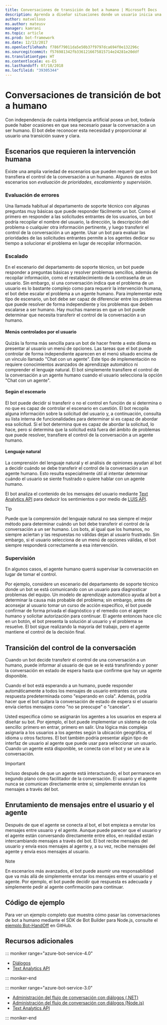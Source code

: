```yaml
---
title: Conversaciones de transición de bot a humano | Microsoft Docs
description: Aprenda a diseñar situaciones donde un usuario inicia una conversación con un bot y, a continuación, se le pasa a un humano.
author: matvelloso
ms.author: mateusv
manager: kamrani
ms.topic: article
ms.prod: bot-framework
ms.date: 12/13/2017
ms.openlocfilehash: f786f79011da5e50b37f9797dca694f0e132296c
ms.sourcegitcommit: f576981342fb3361216675815714e24281e20ddf
ms.translationtype: HT
ms.contentlocale: es-ES
ms.lasthandoff: 07/18/2018
ms.locfileid: "39305344"
---
```

# <a name="transition-conversations-from-bot-to-human"></a>Conversaciones de transición de bot a humano

Con independencia de cuánta inteligencia artificial posea un bot, todavía puede haber ocasiones en que sea necesario pasar la conversación a un ser humano. El bot debe reconocer esta necesidad y proporcionar al usuario una transición suave y clara.

## <a name="scenarios-that-require-human-involvement"></a>Escenarios que requieren la intervención humana

Existe una amplia variedad de escenarios que pueden requerir que un bot transfiera el control de la conversación a un humano. Algunos de estos escenarios son *evaluación de prioridades*, *escalamiento* y *supervisión*. 

### <a name="triage"></a>Evaluación de errores

Una llamada habitual al departamento de soporte técnico con algunas preguntas muy básicas que puede responder fácilmente un bot. Como el primero en responder a las solicitudes entrantes de los usuarios, un bot podría recopilar el nombre del usuario, la dirección, la descripción del problema o cualquier otra información pertinente, y luego transferir el control de la conversación a un agente. Usar un bot para evaluar las prioridades de las solicitudes entrantes permite a los agentes dedicar su tiempo a solucionar el problema en lugar de recopilar información.

### <a name="escalation"></a>Escalado

En el escenario del departamento de soporte técnico, un bot puede responder a preguntas básicas y resolver problemas sencillos, además de recopilar información, como el restablecimiento de la contraseña de un usuario. Sin embargo, si una conversación indica que el problema de un usuario es lo bastante complejo como para requerir la intervención humana, el bot debe escalar el problema a un agente humano. Para implementar este tipo de escenario, un bot debe ser capaz de diferenciar entre los problemas que puede resolver de forma independiente y los problemas que deben escalarse a ser humano. Hay muchas maneras en que un bot puede determinar que necesita transferir el control de la conversación a un humano. 

#### <a name="user-driven-menus"></a>Menús controlados por el usuario

Quizás la forma más sencilla para un bot de hacer frente a este dilema es presentar al usuario un menú de opciones. Las tareas que el bot puede controlar de forma independiente aparecen en el menú situado encima de un vínculo llamado "Chat con un agente". Este tipo de implementación no requiere conocimientos avanzados de aprendizaje automático ni comprender el lenguaje natural. El bot simplemente transfiere el control de la conversación a un agente humano cuando el usuario selecciona la opción "Chat con un agente". 

#### <a name="scenario-driven"></a>Según el escenario

El bot puede decidir si transferir o no el control en función de si determina o no que es capaz de controlar el escenario en cuestión. El bot recopila alguna información sobre la solicitud del usuario y, a continuación, consulta su lista interna de funcionalidades para determinar si es capaz de abordar esa solicitud. Si el bot determina que es capaz de abordar la solicitud, lo hace, pero si determina que la solicitud está fuera del ámbito de problemas que puede resolver, transfiere el control de la conversación a un agente humano.

#### <a name="natural-language"></a>Lenguaje natural

La comprensión del lenguaje natural y el análisis de opiniones ayudan al bot a decidir cuándo se debe transferir el control de la conversación a un agente humano. Esto resulta especialmente útil al intentar determinar cuándo el usuario se siente frustrado o quiere hablar con un agente humano. 
 
El bot analiza el contenido de los mensajes del usuario mediante <a href="https://www.microsoft.com/cognitive-services/en-us/text-analytics-api" target="blank">Text Analytics API</a> para deducir los sentimientos o por medio de <a href="https://www.luis.ai" target="_blank">LUIS API</a>. 


> [!TIP]
> Puede que la comprensión del lenguaje natural no sea siempre el mejor método para determinar cuándo un bot debe transferir el control de la conversación a un ser humano. Los bots, al igual que los humanos, no siempre aciertan y las respuestas no válidas dejan al usuario frustrado. Sin embargo, si el usuario selecciona de un menú de opciones válidas, el bot siempre responderá correctamente a esa intervención. 

### <a name="supervision"></a>Supervisión

En algunos casos, el agente humano querrá supervisar la conversación en lugar de tomar el control.

Por ejemplo, considere un escenario del departamento de soporte técnico donde un bot se está comunicando con un usuario para diagnosticar problemas del equipo. Un modelo de aprendizaje automático ayuda al bot a determinar la causa más probable del problema; sin embargo, antes de aconsejar al usuario tomar un curso de acción específico, el bot puede confirmar de forma privada el diagnóstico y el remedio con el agente humano y solicitar autorización para continuar. El agente entonces hace clic en un botón, el bot presenta la solución al usuario y el problema se resuelve. El bot sigue realizando la mayoría del trabajo, pero el agente mantiene el control de la decisión final. 

## <a name="transitioning-control-of-the-conversation"></a>Transición del control de la conversación 

Cuando un bot decide transferir el control de una conversación a un humano, puede informar al usuario de que se le está transfiriendo y poner la conversación en estado de espera hasta que confirme que hay un agente disponible. 

Cuando el bot está esperando a un humano, puede responder automáticamente a todos los mensajes de usuario entrantes con una respuesta predeterminada como "esperando en cola". Además, podría hacer que el bot quitara la conversación de estado de espera si el usuario envía ciertos mensajes como "no se preocupe" o "cancelar".

Usted especifica cómo se asignarán los agentes a los usuarios en espera al diseñar su bot. Por ejemplo, el bot puede implementar un sistema de cola sencillo: primero en entrar, primero en salir. Una lógica más compleja asignaría a los usuarios a los agentes según la ubicación geográfica, el idioma u otros factores. El bot también podría presentar algún tipo de interfaz de usuario al agente que puede usar para seleccionar un usuario. Cuando un agente está disponible, se conecta con el bot y se une a la conversación.

> [!IMPORTANT]
> Incluso después de que un agente está interactuando, el bot permanece en segundo plano como facilitador de la conversación. El usuario y el agente nunca se comunican directamente entre sí; simplemente enrutan los mensajes a través del bot. 

## <a name="routing-messages-between-user-and-agent"></a>Enrutamiento de mensajes entre el usuario y el agente

Después de que el agente se conecta al bot, el bot empieza a enrutar los mensajes entre usuario y el agente. Aunque puede parecer que el usuario y el agente están conversando directamente entre ellos, en realidad están intercambiando mensajes a través del bot. El bot recibe mensajes del usuario y envía esos mensajes al agente y, a su vez, recibe mensajes del agente y envía esos mensajes al usuario. 

> [!NOTE]
> En escenarios más avanzados, el bot puede asumir una responsabilidad que va más allá de simplemente enrutar los mensajes entre el usuario y el agente. Por ejemplo, el bot puede decidir qué respuesta es adecuada y simplemente pedir al agente confirmación para continuar.

## <a name="sample-code"></a>Código de ejemplo

Para ver un ejemplo completo que muestra cómo pasar las conversaciones de bot a humano mediante el SDK de Bot Builder para Node.js, consulte el <a href="https://github.com/palindromed/Bot-HandOff" target="_blank">ejemplo Bot-HandOff</a> en GitHub.

## <a name="additional-resources"></a>Recursos adicionales

::: moniker range="azure-bot-service-4.0"

- [Diálogos](v4sdk/bot-builder-dialog-manage-conversation-flow.md)
- <a href="https://www.microsoft.com/cognitive-services/en-us/text-analytics-api" target="blank">Text Analytics API</a>

::: moniker-end

::: moniker range="azure-bot-service-3.0"

- [Administración del flujo de conversación con diálogos (.NET)](~/dotnet/bot-builder-dotnet-manage-conversation-flow.md)
- [Administración del flujo de conversación con diálogos (Node.js)](~/nodejs/bot-builder-nodejs-manage-conversation-flow.md)
- <a href="https://www.microsoft.com/cognitive-services/en-us/text-analytics-api" target="blank">Text Analytics API</a>


::: moniker-end

